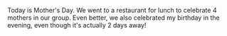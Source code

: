 Today is Mother's Day. We went to a restaurant for lunch to celebrate 4 mothers in our group. Even better, we also celebrated my birthday in the evening, even though it's actually 2 days away!
